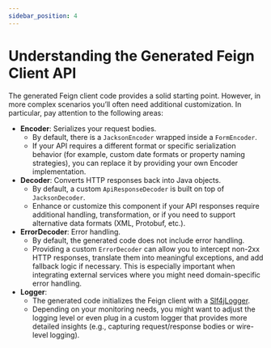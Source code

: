 ```yaml
---
sidebar_position: 4
---
```


# Understanding the Generated Feign Client API

The generated Feign client code provides a solid starting point. However, in more complex scenarios you’ll often need additional customization. In particular, pay attention to the following areas:

* **Encoder**: Serializes your request bodies.
  * By default, there is a `JacksonEncoder` wrapped inside a `FormEncoder`.
  * If your API requires a different format or specific serialization behavior (for example, custom date formats or property naming strategies), you can replace it by providing your own Encoder implementation.
* **Decoder**: Converts HTTP responses back into Java objects.
  * By default, a custom `ApiResponseDecoder` is built on top of `JacksonDecoder`.
  * Enhance or customize this component if your API responses require additional handling, transformation, or if you need to support alternative data formats (XML, Protobuf, etc.).
* **ErrorDecoder**: Error handling.
  * By default, the generated code does not include error handling.
  * Providing a custom `ErrorDecoder` can allow you to intercept non-2xx HTTP responses, translate them into meaningful exceptions, and add fallback logic if necessary. This is especially important when integrating external services where you might need domain-specific error handling.
* **Logger**:
  * The generated code initializes the Feign client with a [Slf4jLogger](https://www.baeldung.com/slf4j-with-log4j2-logback).
  * Depending on your monitoring needs, you might want to adjust the logging level or even plug in a custom logger that provides more detailed insights (e.g., capturing request/response bodies or wire-level logging).
